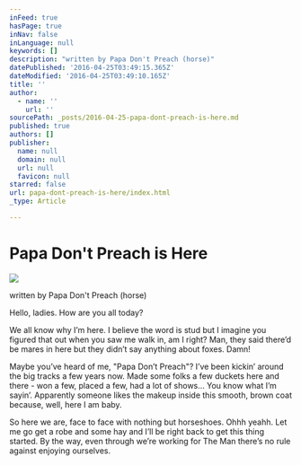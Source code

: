 ```yaml
---
inFeed: true
hasPage: true
inNav: false
inLanguage: null
keywords: []
description: "written by Papa Don't Preach (horse)"
datePublished: '2016-04-25T03:49:15.365Z'
dateModified: '2016-04-25T03:49:10.165Z'
title: ''
author:
  - name: ''
    url: ''
sourcePath: _posts/2016-04-25-papa-dont-preach-is-here.md
published: true
authors: []
publisher:
  name: null
  domain: null
  url: null
  favicon: null
starred: false
url: papa-dont-preach-is-here/index.html
_type: Article

---
```

# Papa Don't Preach is Here
![](https://the-grid-user-content.s3-us-west-2.amazonaws.com/6c2bd9e0-527d-495e-827a-e2f31a7b26a5.jpg)

written by Papa Don't Preach (horse)

Hello, ladies. How are you all today? 

We all know why Iʼm here. I believe the word is stud but I imagine you figured that out when you saw me walk in, am I right? Man, they said thereʼd be mares in here but they didnʼt say anything about foxes. Damn! 

Maybe youʼve heard of me, "Papa Donʼt Preach"? Iʼve been kickinʼ around the big tracks a few years now. Made some folks a few duckets here and there - won a few, placed a few, had a lot of shows... You know what Iʼm sayinʼ. Apparently someone likes the makeup inside this smooth, brown coat because, well, here I am baby. 

So here we are, face to face with nothing but horseshoes. Ohhh yeahh. Let me go get a robe and some hay and Iʼll be right back to get this thing started. By the way, even through weʼre working for The Man thereʼs no rule against enjoying ourselves.